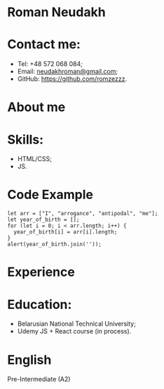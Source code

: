 # Roman Neudakh
# Contact me:
- Tel: +48 572 068 084;
- Email: neudakhroman@gmail.com;
- GitHub: https://github.com/romzezzz.

# About me


# Skills:
- HTML/CSS;
- JS.

# Code Example
```
let arr = ["I", "arrogance", "antipodal", "me"];
let year_of_birth = [];
for (let i = 0; i < arr.length; i++) {
  year_of_birth[i] = arr[i].length;
}
alert(year_of_birth.join(''));
```

# Experience
# Education:
- Belarusian National Technical University;
- Udemy JS + React course (in process).
# English
Pre-Intermediate (A2)

